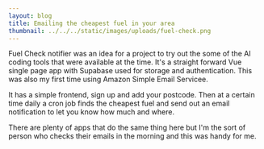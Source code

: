 ```yaml
---
layout: blog
title: Emailing the cheapest fuel in your area
thumbnail: ../../../static/images/uploads/fuel-check.png
---
```

Fuel Check notifier was an idea for a project to try out the some of the AI coding tools that were available at the time. It's a straight forward Vue single page app with Supabase used for storage and authentication. This was also my first time using Amazon Simple Email Servicee.

It has a simple frontend, sign up and add your postcode. Then at a certain time daily a cron job finds the cheapest fuel and send out an email notification to let you know how much and where.

There are plenty of apps that do the same thing here but I'm the sort of person who checks their emails in the morning and this was handy for me.